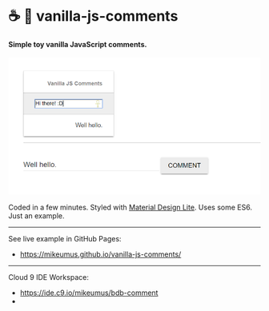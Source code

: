 # :coffee: :speech_balloon: vanilla-js-comments
#### Simple toy vanilla JavaScript comments. 

![Vanilla JS Comment screenshot](https://raw.githubusercontent.com/mikeumus/vanilla-js-comments/gh-pages/Vanilla-JS-Comment.png)

Coded in a few minutes. Styled with [Material Design Lite](https://getmdl.io/). Uses some ES6. Just an example. 

_ _ _

See live example in GitHub Pages: 
- https://mikeumus.github.io/vanilla-js-comments/

_ _ _

Cloud 9 IDE Workspace: 
- https://ide.c9.io/mikeumus/bdb-comment
- 

